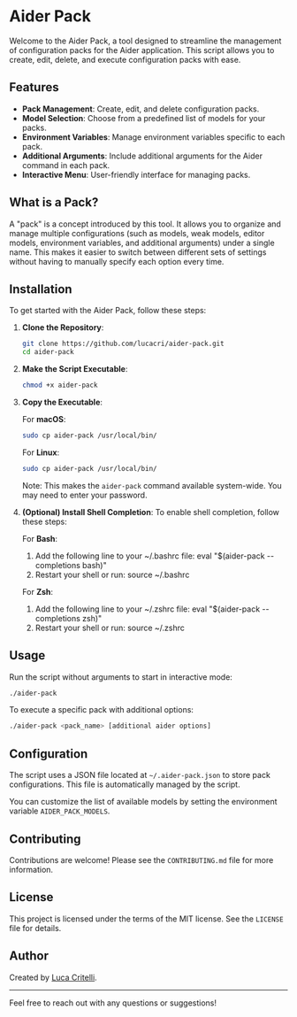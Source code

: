 # Aider Pack

Welcome to the Aider Pack, a tool designed to streamline the management of configuration packs for the Aider application. This script allows you to create, edit, delete, and execute configuration packs with ease.

## Features

- **Pack Management**: Create, edit, and delete configuration packs.
- **Model Selection**: Choose from a predefined list of models for your packs.
- **Environment Variables**: Manage environment variables specific to each pack.
- **Additional Arguments**: Include additional arguments for the Aider command in each pack.
- **Interactive Menu**: User-friendly interface for managing packs.

## What is a Pack?

A "pack" is a concept introduced by this tool. It allows you to organize and manage multiple configurations (such as models, weak models, editor models, environment variables, and additional arguments) under a single name. This makes it easier to switch between different sets of settings without having to manually specify each option every time.

## Installation

To get started with the Aider Pack, follow these steps:

1. **Clone the Repository**:

   ```bash
   git clone https://github.com/lucacri/aider-pack.git
   cd aider-pack
   ```

2. **Make the Script Executable**:

   ```bash
   chmod +x aider-pack
   ```

3. **Copy the Executable**:

   For **macOS**:

   ```bash
   sudo cp aider-pack /usr/local/bin/
   ```

   For **Linux**:

   ```bash
   sudo cp aider-pack /usr/local/bin/
   ```

   Note: This makes the `aider-pack` command available system-wide. You may need to enter your password.

4. **(Optional) Install Shell Completion**:
   To enable shell completion, follow these steps:

   For **Bash**:
   1. Add the following line to your ~/.bashrc file:
      eval "$(aider-pack --completions bash)"
   2. Restart your shell or run:
      source ~/.bashrc

   For **Zsh**:
   1. Add the following line to your ~/.zshrc file:
      eval "$(aider-pack --completions zsh)"
   2. Restart your shell or run:
      source ~/.zshrc

## Usage

Run the script without arguments to start in interactive mode:

```bash
./aider-pack
```

To execute a specific pack with additional options:

```bash
./aider-pack <pack_name> [additional aider options]
```

## Configuration

The script uses a JSON file located at `~/.aider-pack.json` to store pack configurations. This file is automatically managed by the script.

You can customize the list of available models by setting the environment variable `AIDER_PACK_MODELS`.

## Contributing

Contributions are welcome! Please see the `CONTRIBUTING.md` file for more information.

## License

This project is licensed under the terms of the MIT license. See the `LICENSE` file for details.

## Author

Created by [Luca Critelli](https://github.com/lucacri).

---

Feel free to reach out with any questions or suggestions!
